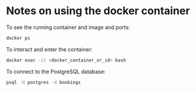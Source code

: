# Notes on using the docker container

To see the running container and image and ports:
```bash
docker ps
```

To interact and enter the container:
```bash
docker exec -it <docker_container_or_id> bash
```

To connect to the PostgreSQL database:
```bash
psql -U postgres -d bookings
```
